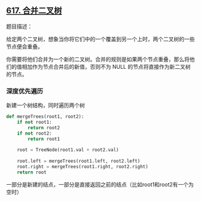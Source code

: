 ## [617. 合并二叉树](https://leetcode-cn.com/problems/merge-two-binary-trees/)

题目描述：

给定两个二叉树，想象当你将它们中的一个覆盖到另一个上时，两个二叉树的一些节点便会重叠。

你需要将他们合并为一个新的二叉树。合并的规则是如果两个节点重叠，那么将他们的值相加作为节点合并后的新值，否则不为 NULL 的节点将直接作为新二叉树的节点。

### 深度优先遍历

新建一个树结构，同时遍历两个树

```python
def mergeTrees(root1, root2):
    if not root1:
        return root2
    if not root2:
        return root1
    
    root = TreeNode(root1.val + root2.val)
    
    root.left = mergeTrees(root1.left, root2.left)
    root.right = mergeTrees(root1.right, root2.right)
    return root
```

一部分是新建的结点，一部分是直接返回之前的结点（比如root1和root2有一个为空时）

